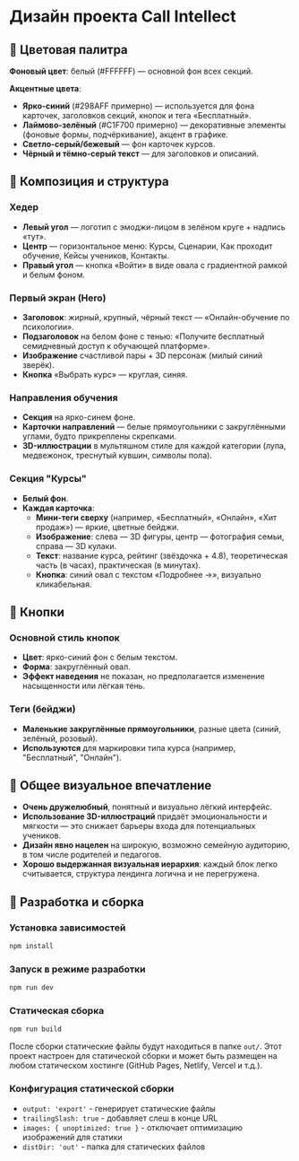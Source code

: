# Дизайн проекта Call Intellect

## 🎨 Цветовая палитра

**Фоновый цвет**: белый (#FFFFFF) — основной фон всех секций.

**Акцентные цвета**:
- **Ярко-синий** (#298AFF примерно) — используется для фона карточек, заголовков секций, кнопок и тега «Бесплатный».
- **Лаймово-зелёный** (#C1F700 примерно) — декоративные элементы (фоновые формы, подчёркивание), акцент в графике.
- **Светло-серый/бежевый** — фон карточек курсов.
- **Чёрный и тёмно-серый текст** — для заголовков и описаний.

## 🧱 Композиция и структура

### Хедер
- **Левый угол** — логотип с эмоджи-лицом в зелёном круге + надпись «тут».
- **Центр** — горизонтальное меню: Курсы, Сценарии, Как проходит обучение, Кейсы учеников, Контакты.
- **Правый угол** — кнопка «Войти» в виде овала с градиентной рамкой и белым фоном.

### Первый экран (Hero)
- **Заголовок**: жирный, крупный, чёрный текст — «Онлайн-обучение по психологии».
- **Подзаголовок** на белом фоне с тенью: «Получите бесплатный семидневный доступ к обучающей платформе».
- **Изображение** счастливой пары + 3D персонаж (милый синий зверёк).
- **Кнопка** «Выбрать курс» — круглая, синяя.

### Направления обучения
- **Секция** на ярко-синем фоне.
- **Карточки направлений** — белые прямоугольники с закруглёнными углами, будто прикреплены скрепками.
- **3D-иллюстрации** в мультяшном стиле для каждой категории (лупа, медвежонок, треснутый кувшин, символы пола).

### Секция "Курсы"
- **Белый фон**.
- **Каждая карточка**:
  - **Мини-теги сверху** (например, «Бесплатный», «Онлайн», «Хит продаж») — яркие, цветные бейджи.
  - **Изображение**: слева — 3D фигуры, центр — фотография семьи, справа — 3D кулаки.
  - **Текст**: название курса, рейтинг (звёздочка + 4.8), теоретическая часть (в часах), практическая (в минутах).
  - **Кнопка**: синий овал с текстом «Подробнее →», визуально кликабельная.

## 🔘 Кнопки

### Основной стиль кнопок
- **Цвет**: ярко-синий фон с белым текстом.
- **Форма**: закруглённый овал.
- **Эффект наведения** не показан, но предполагается изменение насыщенности или лёгкая тень.

### Теги (бейджи)
- **Маленькие закруглённые прямоугольники**, разные цвета (синий, зелёный, розовый).
- **Используются** для маркировки типа курса (например, "Бесплатный", "Онлайн").

## 👀 Общее визуальное впечатление

- **Очень дружелюбный**, понятный и визуально лёгкий интерфейс.
- **Использование 3D-иллюстраций** придаёт эмоциональности и мягкости — это снижает барьеры входа для потенциальных учеников.
- **Дизайн явно нацелен** на широкую, возможно семейную аудиторию, в том числе родителей и педагогов.
- **Хорошо выдержанная визуальная иерархия**: каждый блок легко считывается, структура лендинга логична и не перегружена.

## 🚀 Разработка и сборка

### Установка зависимостей
```bash
npm install
```

### Запуск в режиме разработки
```bash
npm run dev
```

### Статическая сборка
```bash
npm run build
```

После сборки статические файлы будут находиться в папке `out/`. Этот проект настроен для статической сборки и может быть размещен на любом статическом хостинге (GitHub Pages, Netlify, Vercel и т.д.).

### Конфигурация статической сборки
- `output: 'export'` - генерирует статические файлы
- `trailingSlash: true` - добавляет слеш в конце URL
- `images: { unoptimized: true }` - отключает оптимизацию изображений для статики
- `distDir: 'out'` - папка для статических файлов
